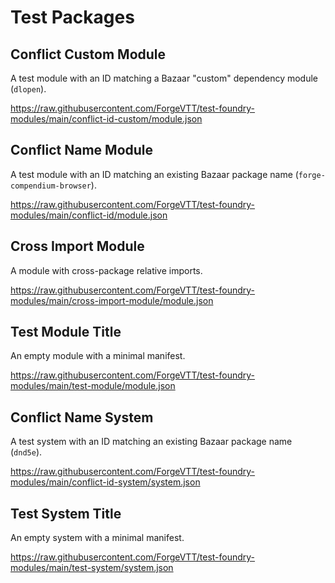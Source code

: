# Test Packages

## Conflict Custom Module

A test module with an ID matching a Bazaar "custom" dependency module (`dlopen`).

https://raw.githubusercontent.com/ForgeVTT/test-foundry-modules/main/conflict-id-custom/module.json

## Conflict Name Module

A test module with an ID matching an existing Bazaar package name (`forge-compendium-browser`).

https://raw.githubusercontent.com/ForgeVTT/test-foundry-modules/main/conflict-id/module.json

## Cross Import Module

A module with cross-package relative imports.

https://raw.githubusercontent.com/ForgeVTT/test-foundry-modules/main/cross-import-module/module.json

## Test Module Title

An empty module with a minimal manifest.

https://raw.githubusercontent.com/ForgeVTT/test-foundry-modules/main/test-module/module.json

## Conflict Name System

A test system with an ID matching an existing Bazaar package name (`dnd5e`).

https://raw.githubusercontent.com/ForgeVTT/test-foundry-modules/main/conflict-id-system/system.json

## Test System Title

An empty system with a minimal manifest.

https://raw.githubusercontent.com/ForgeVTT/test-foundry-modules/main/test-system/system.json

